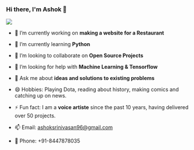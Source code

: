 ### Hi there, I'm Ashok 👋

<img src="https://github-readme-stats.vercel.app/api?username=ashoksrinivasan96&&show_icons=true&title_color=ffffff&icon_color=bb2acf&text_color=daf7dc&bg_color=151515">

- 🔭 I’m currently working on **making a website for a Restaurant**
- 🌱 I’m currently learning **Python**
- 👯 I’m looking to collaborate on **Open Source Projects**
- 🤔 I’m looking for help with **Machine Learning & Tensorflow**
- 💬 Ask me about **ideas and solutions to existing problems**

- 😄 Hobbies: Playing Dota, reading about history, making comics and catching up on news.
- ⚡ Fun fact: I am a **voice artiste** since the past 10 years, having delivered over 50 projects.
- 📫 Email: ashoksrinivasan96@gmail.com
- 📱 Phone: +91-8447878035
